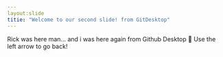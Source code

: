 ```yaml
---
layout:slide
titie: "Welcome to our second slide! from GitDesktop"
---
```

Rick was here man...
and i was here again from Github Desktop :tada:
Use the left arrow to go back!



